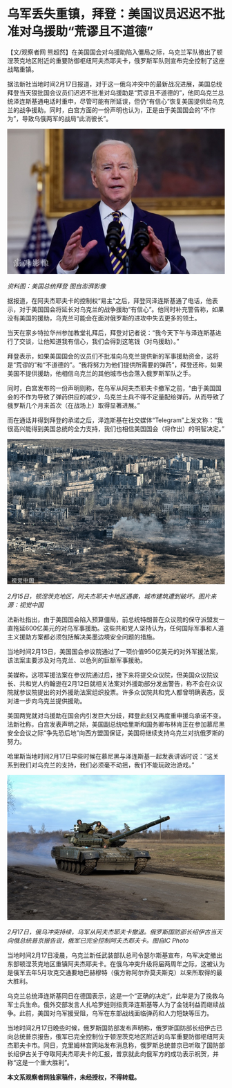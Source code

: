 # 乌军丢失重镇，拜登：美国议员迟迟不批准对乌援助“荒谬且不道德”

【文/观察者网 熊超然】在美国国会对乌援助陷入僵局之际，乌克兰军队撤出了顿涅茨克地区附近的重要防御枢纽阿夫杰耶夫卡，俄罗斯军队则宣布完全控制了这座战略重镇。

据法新社当地时间2月17日报道，对于这一俄乌冲突中的最新战况进展，美国总统拜登当天狠批国会议员们迟迟不批准对乌援助是“荒谬且不道德的”，他同乌克兰总统泽连斯基通电话时重申，尽管可能有所延误，但仍“有信心”恢复美国提供给乌克兰的战争援助。同时，白宫方面的一份声明也认为，正是由于美国国会的“不作为”，导致乌俄两军的战局“此消彼长”。

![56c4a5f992cc0c8ae62fcab5d043b4e4.jpg](https://raw.githubusercontent.com/qqhsx/qqnews_image/main/2024/02/18/乌军丢失重镇，拜登：美国议员迟迟不批准对乌援助“荒谬且不道德”/56c4a5f992cc0c8ae62fcab5d043b4e4.jpg)

_资料图：美国总统拜登 图自澎湃影像_

据报道，在阿夫杰耶夫卡的控制权“易主”之后，拜登同泽连斯基通了电话，他表示，对于美国国会将延长对乌克兰的战争援助“有信心”。他同时补充警告称，如果没有美国的援助，乌克兰可能会在面对俄罗斯的进攻中失去更多的领土。

当天在家乡特拉华州参加教堂礼拜后，拜登对记者说：“我今天下午与泽连斯基进行了交谈，让他知道我有信心，我们会得到这笔钱（对乌援助）。”

拜登表示，如果美国国会的议员们不批准向乌克兰提供新的军事援助资金，这将是“荒谬的”和“不道德的”。“我将努力为他们提供所需要的弹药”，拜登还称，如果美国不提供援助，他相信乌克兰的其他城市也会落入俄罗斯军队之手。

同时，白宫发布的一份声明则称，在乌军从阿夫杰耶夫卡撤军之前，“由于美国国会的不作为导致了弹药供应的减少，乌克兰士兵不得不定量配给弹药，从而导致了俄罗斯几个月来首次（在战场上）取得显著进展。”

而在通话并得到拜登的承诺之后，泽连斯基在社交媒体“Telegram”上发文称：“我很高兴能得到美国总统的全力支持，我们也相信美国国会（将作出）的明智决定。”

![827b77038294f7f733d43e48e449be2e.jpg](https://raw.githubusercontent.com/qqhsx/qqnews_image/main/2024/02/18/乌军丢失重镇，拜登：美国议员迟迟不批准对乌援助“荒谬且不道德”/827b77038294f7f733d43e48e449be2e.jpg)

_2月15日，顿涅茨克地区，阿夫杰耶夫卡地区遇袭，城市建筑遭到破坏。图片来源：视觉中国_

法新社指出，由于美国国会陷入预算僵局，前总统特朗普在众议院的保守派盟友一直拖延600亿美元的对乌军事援助。这些共和党人坚持认为，任何国际军事和人道主义援助方案都必须包括解决美墨边境安全问题的措施。

当地时间2月13日，美国国会参议院通过了一项价值950亿美元的对外军援法案，该法案主要涉及对乌克兰、以色列的巨额军事援助。

美媒称，这项军援法案在参议院通过后，接下来将提交众议院，但美国众议院议长、共和党人约翰逊在2月12日就相关法案对外援助部分发出警告，称不会在众议院就参议院提出的对外援助法案组织投票。许多众议院共和党人都曾明确表态，反对进一步向乌克兰提供援助。

美国两党就对乌援助在国会内引发巨大分歧，拜登此刻又再度重申援乌承诺不变。法新社称，白宫发表声明之际，美国副总统哈里斯和国务卿布林肯正在参加慕尼黑安全会议之际“争先恐后地”向西方盟国保证，美国将继续支持乌克兰对抗俄罗斯的努力。

哈里斯当地时间2月17日早些时候在慕尼黑与泽连斯基一起发表讲话时说：“这关系到我们对乌克兰的支持，我们必须毫不动摇，我们不能玩政治游戏。”

![78ca9a46f9585e42536884a12a8ab85c.jpg](https://raw.githubusercontent.com/qqhsx/qqnews_image/main/2024/02/18/乌军丢失重镇，拜登：美国议员迟迟不批准对乌援助“荒谬且不道德”/78ca9a46f9585e42536884a12a8ab85c.jpg)

_2月17日，俄乌冲突持续，乌军从阿夫杰耶夫卡撤退。俄罗斯国防部长绍伊古当天向俄总统普京报告说，俄军已完全控制阿夫杰耶夫卡。图自IC Photo_

当地时间2月17日凌晨，乌克兰新任武装部队总司令瑟尔斯基宣布，乌军决定撤出东部顿涅茨克地区重镇阿夫杰耶夫卡。在俄乌冲突升级将届两周年之际，这被认为是俄军去年5月攻克交通要地巴赫穆特（俄方称阿尔乔莫夫斯克）以来所取得的最大胜利。

乌克兰总统泽连斯基同日在德国表示，这是一个“正确的决定”，此举是为了挽救乌军士兵生命。俄外交部发言人扎哈罗娃则指责泽连斯基等人为了金钱利益而继续战争。此前，美国对乌军援受阻，乌军在东部战线面临弹药和人力短缺等压力。

当地时间2月17日晚些时候，俄罗斯国防部发布声明称，俄罗斯国防部长绍伊古已向总统普京报告，俄军已完全控制位于顿涅茨克地区附近的乌军重要防御枢纽阿夫杰耶夫卡市。同日，克里姆林宫网站发布消息称，俄罗斯总统普京已听取了国防部长绍伊古关于夺取阿夫杰耶夫卡的汇报，普京就此向俄军方的成功表示祝贺，并称“这是一个重大胜利”。

**本文系观察者网独家稿件，未经授权，不得转载。**

